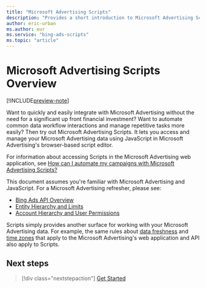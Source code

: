 ```yaml
---
title: "Microsoft Advertising Scripts"
description: "Provides a short introduction to Microsoft Advertising Scripts."
author: eric-urban
ms.author: eur
ms.service: "bing-ads-scripts"
ms.topic: "article"
---
```


# Microsoft Advertising Scripts Overview

[!INCLUDE[preview-note](./includes/preview-note.md)]

Want to quickly and easily integrate with Microsoft Advertising without the need for a significant up front financial investment? Want to automate common data workflow interactions and manage repetitive tasks more easily? Then try out Microsoft Advertising Scripts. It lets you access and manage your Microsoft Advertising data using JavaScript in Microsoft Advertising's browser-based script editor.

For information about accessing Scripts in the Microsoft Advertising web application, see [How can I automate my campaigns with Microsoft Advertising Scripts?](https://help.ads.microsoft.com/#apex/3/en/56890/-1)

This document assumes you're familiar with Microsoft Advertising and JavaScript. For a Microsoft Advertising refresher, please see:

- [Bing Ads API Overview](/advertising/guides/index)
- [Entity Hierarchy and Limits](/advertising/guides/entity-hierarchy-limits) 
- [Account Hierarchy and User Permissions](/advertising/guides/account-hierarchy-permissions)

Scripts simply provides another surface for working with your Microsoft Advertising data. For example, the same rules about [data freshness](https://help.ads.microsoft.com/#apex/3/en/54480/2-500) and [time zones](https://help.ads.microsoft.com/#apex/3/en/54483/2-500) that apply to the Microsoft Advertising's web application and API also apply to Scripts. 


## Next steps

> [!div class="nextstepaction"]
> [Get Started](./get-started.md)
